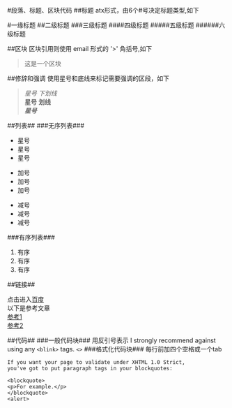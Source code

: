 #段落、标题、区块代码
##标题
atx形式，由6个#号决定标题类型,如下
>
#一缘标题
##二级标题
###三级标题
####四级标题
#####五级标题
######六级标题

##区块
区块引用则使用 email 形式的 '>' 角括号,如下

>这是一个区块
>

##修辞和强调
使用星号和底线来标记需要强调的区段，如下
>*星号* _下划线_  
**星号**  __划线__  
***星号***  

##列表##
###无序列表###
* 星号
* 星号
* 星号  

+ 加号
+ 加号
+ 加号

- 减号
- 减号
- 减号

###有序列表###
1. 有序
2. 有序
3. 有序

##链接##
>
点击进入[百度](http://www.baidu.com"快点吧。。。")  
以下是参考文章  
[参考1][1]  
[参考2][2]  

[1]:(http://www.baidu.com)  
[2]:(http://google.com)  

##代码##
###一般代码块###
用反引号表示
I strongly recommend against using any `<blink>` tags.
`<>`
###格式化代码块###
每行前加四个空格或一个tab

	If you want your page to validate under XHTML 1.0 Strict,
	you've got to put paragraph tags in your blockquotes:

	<blockquote>
	<p>For example.</p>
	</blockquote>
	<alert>




















